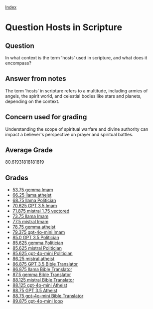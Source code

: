 
[Index](../../index.md)
# Question Hosts in Scripture
## Question
In what context is the term 'hosts' used in scripture, and what does it encompass?

## Answer from notes
The term 'hosts' in scripture refers to a multitude, including armies of angels, the spirit world, and celestial bodies like stars and planets, depending on the context.

## Concern used for grading
Understanding the scope of spiritual warfare and divine authority can impact a believer's perspective on prayer and spiritual battles.

## Average Grade
80.61931818181819

## Grades
 * [53.75 gemma Imam](../answers/gemma_Imam/Hosts_in_Scripture.md)
 * [66.25 llama atheist](../answers/llama_atheist/Hosts_in_Scripture.md)
 * [68.75 llama Politician](../answers/llama_Politician/Hosts_in_Scripture.md)
 * [70.625 GPT 3.5 Imam](../answers/GPT_3.5_Imam/Hosts_in_Scripture.md)
 * [71.875 mistral 1.75 vectored](../answers/mistral_1.75_vectored/Hosts_in_Scripture.md)
 * [73.75 llama Imam](../answers/llama_Imam/Hosts_in_Scripture.md)
 * [77.5 mistral Imam](../answers/mistral_Imam/Hosts_in_Scripture.md)
 * [78.75 gemma atheist](../answers/gemma_atheist/Hosts_in_Scripture.md)
 * [79.375 gpt-4o-mini Imam](../answers/gpt-4o-mini_Imam/Hosts_in_Scripture.md)
 * [85.0 GPT 3.5 Politician](../answers/GPT_3.5_Politician/Hosts_in_Scripture.md)
 * [85.625 gemma Politician](../answers/gemma_Politician/Hosts_in_Scripture.md)
 * [85.625 mistral Politician](../answers/mistral_Politician/Hosts_in_Scripture.md)
 * [85.625 gpt-4o-mini Politician](../answers/gpt-4o-mini_Politician/Hosts_in_Scripture.md)
 * [86.25 mistral atheist](../answers/mistral_atheist/Hosts_in_Scripture.md)
 * [86.875 GPT 3.5 Bible Translator](../answers/GPT_3.5_Bible_Translator/Hosts_in_Scripture.md)
 * [86.875 llama Bible Translator](../answers/llama_Bible_Translator/Hosts_in_Scripture.md)
 * [87.5 gemma Bible Translator](../answers/gemma_Bible_Translator/Hosts_in_Scripture.md)
 * [88.125 mistral Bible Translator](../answers/mistral_Bible_Translator/Hosts_in_Scripture.md)
 * [88.125 gpt-4o-mini Atheist](../answers/gpt-4o-mini_Atheist/Hosts_in_Scripture.md)
 * [88.75 GPT 3.5 Atheist](../answers/GPT_3.5_Atheist/Hosts_in_Scripture.md)
 * [88.75 gpt-4o-mini Bible Translator](../answers/gpt-4o-mini_Bible_Translator/Hosts_in_Scripture.md)
 * [89.875 gpt-4o-mini loop](../answers/gpt-4o-mini_loop/Hosts_in_Scripture.md)
